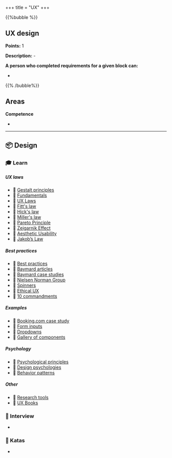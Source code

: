 +++
title = "UX"
+++

{{%bubble %}}

## UX design

**Points:** 1

**Description:** -

**A person who completed requirements for a given block can:**

-

{{% /bubble%}}

## Areas

**Competence**

-

---

## 📦 Design

### 🎓 Learn
##### UX laws
- 📗 [Gestalt principles](https://medium.com/dev-channel/designing-with-the-gestalt-principles-608f82a8b2f7)
- 📗 [Fundamentals](https://ux.shopify.com/some-fundamental-laws-of-ux-abd980744a33)
- 📗 [UX Laws](https://medium.com/swlh/ux-laws-with-practical-examples-c418b4738d20)
- 📗 [Fitt's law](https://uxdesign.cc/want-to-become-a-better-ux-designer-implement-fitts-law-19f71f9665a3)
- 📗 [Hick's law](https://uxdesign.cc/do-you-know-the-law-that-makes-or-breaks-a-ux-designer-hicks-law-6f2651400663)
- 📗 [Miller's law](https://uxdesign.cc/millers-law-is-there-a-magical-number-in-ux-design-7999f92ef7b8)
- 📗 [Pareto Principle](https://uxdesign.cc/80-20-rule-how-the-pareto-principle-is-helping-designers-in-2020-7207b75f2f40)
- 📗 [Zeigarnik Effect](https://uxdesign.cc/zeigarnik-effect-is-this-a-dark-pattern-used-by-linkedin-designers-339dc192ca27)
- 📗 [Aesthetic Usability](https://uxdesign.cc/how-tinder-makes-you-forgive-its-bad-design-3a0ecfe1246b)
- 📗 [Jakob’s Law](https://uxdesign.cc/jakobs-law-how-did-facebook-upset-its-users-954cafb24095)

##### Best practices
- 📗 [Best practices](https://seandexter1.medium.com/the-baymard-institute-a-glorious-evidence-based-trove-of-ux-best-practices-189d839b1176)
- 📗 [Baymard articles](https://baymard.com/blog/archive)
- 📗 [Baymard case studies](https://baymard.com/ecommerce-design-examples)
- 📗 [Nielsen Norman Group](https://www.nngroup.com/articles/)
- 📗 [Spinners](https://simonhearne.com/2020/alternatives-to-spinners/)
- 📗 [Ethical UX](https://uxdesign.cc/10-principles-for-ethical-ux-designs-21faf5ab243d)
- 📗 [10 commandments](https://uxdesign.cc/10-commandments-for-ui-design-29ee9687a4)

##### Examples
- 📗 [Booking.com case study](https://uxdesign.cc/how-booking-com-makes-you-book-a-room-a-ux-analysis-d0b5177b8b25)
- 📗 [Form inputs](https://medium.com/design-bootcamp/text-field-redesign-d3f15c00daec)
- 📗 [Dropdowns](https://uxdesign.cc/10-ways-to-improve-dropdowns-in-ui-ux-design-59d61a304b70)
- 📗 [Gallery of components](https://component.gallery/)

##### Psychology
- 📗 [Psychological principles](https://uxdesign.cc/20-examples-of-psychological-principles-applied-to-product-design-a0d3ecaeb214)
- 📗 [Design psychologies](https://uxdesign.cc/7-design-psychologies-every-designer-should-know-d01a1becd961)
- 📗 [Behavior patterns](https://uxdesign.cc/10-essential-cognitive-behavior-patterns-for-ux-design-7f0cc2e00d31)

##### Other
- 📗 [Research tools](https://uxdesign.cc/13-helpful-ux-research-tools-1949c92b9da0)
- 📗 [UX Books](https://medium.com/swlh/every-ux-book-i-recommend-and-why-673d634ca530)

### 🎤 Interview

- 

### 📝 Katas

- 
